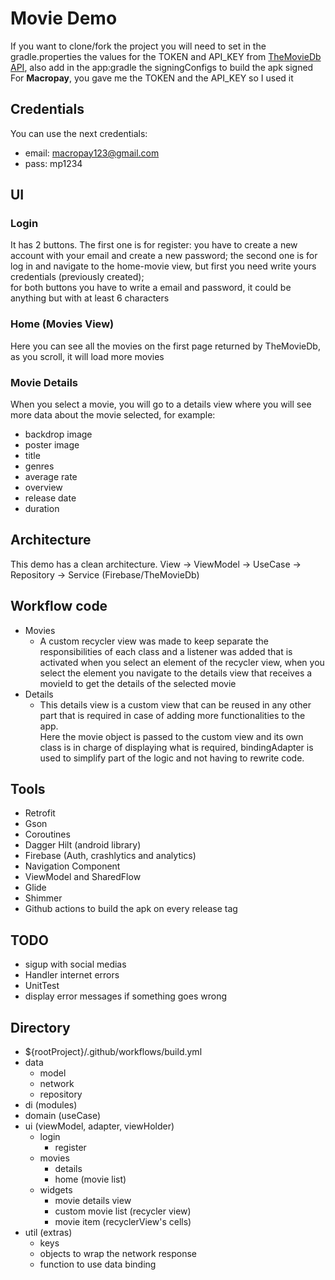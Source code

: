 # Movie Demo

If you want to clone/fork the project you will need to set in the gradle.properties the values for the TOKEN and API_KEY from [TheMovieDb API](https://developer.themoviedb.org/reference/intro/getting-started),
also add in the app:gradle the signingConfigs to build the apk signed\
For **Macropay**, you gave me the TOKEN and the API_KEY so I used it

## Credentials
You can use the next credentials:
- email: macropay123@gmail.com
- pass: mp1234

## UI

### Login
It has 2 buttons. The first one is for register: you have to create a new account with your email and create a new password; 
the second one is for log in and navigate to the home-movie view, but first you need write yours credentials (previously created);\
for both buttons you have to write a email and password, it could be anything but with at least 6 characters

### Home (Movies View)
Here you can see all the movies on the first page returned by TheMovieDb, as you scroll, it will load more movies

### Movie Details
When you select a movie, you will go to a details view where you will see more data about the movie selected, for example:
* backdrop image
* poster image
* title
* genres
* average rate
* overview
* release date
* duration

## Architecture
This demo has a clean architecture. View -> ViewModel -> UseCase -> Repository -> Service (Firebase/TheMovieDb)

## Workflow code
- Movies
  - A custom recycler view was made to keep separate the responsibilities of each class and a listener was added that is activated when you select an element of the recycler view, when you select the element you navigate to the details view that receives a movieId to get the details of the selected movie
- Details
  - This details view is a custom view that can be reused in any other part that is required in case of adding more functionalities to the app.\
Here the movie object is passed to the custom view and its own class is in charge of displaying what is required, bindingAdapter is used to simplify part of the logic and not having to rewrite code.

## Tools
- Retrofit
- Gson
- Coroutines
- Dagger Hilt (android library)
- Firebase (Auth, crashlytics and analytics)
- Navigation Component
- ViewModel and SharedFlow
- Glide
- Shimmer
- Github actions to build the apk on every release tag

## TODO
- sigup with social medias
- Handler internet errors
- UnitTest
- display error messages if something goes wrong

## Directory
- ${rootProject}/.github/workflows/build.yml
- data
  - model
  - network
  - repository
- di (modules)
- domain (useCase)
- ui (viewModel, adapter, viewHolder)
  - login
    - register
  - movies
    - details
    - home (movie list)
  - widgets
    - movie details view
    - custom movie list (recycler view)
    - movie item (recyclerView's cells)
- util (extras)
  - keys
  - objects to wrap the network response
  - function to use data binding

